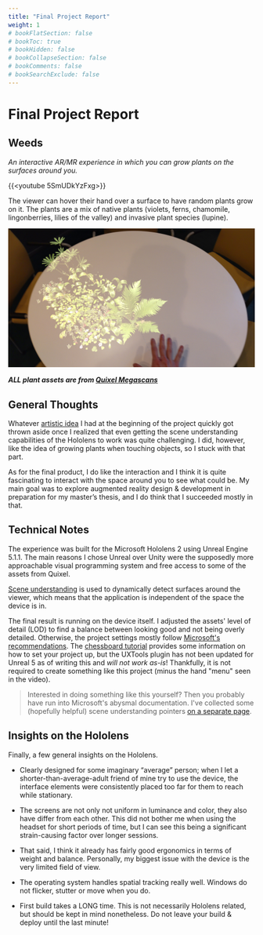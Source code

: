 ```yaml
---
title: "Final Project Report"
weight: 1
# bookFlatSection: false
# bookToc: true
# bookHidden: false
# bookCollapseSection: false
# bookComments: false
# bookSearchExclude: false
---
```


# Final Project Report

## Weeds

*An interactive AR/MR experience in which you can grow plants on the surfaces around you.*

{{<youtube 5SmUDkYzFxg>}}

The viewer can hover their hand over a surface to have random plants grow on it. The plants are a mix of native plants (violets, ferns, chamomile, lingonberries, lilies of the valley) and invasive plant species (lupine).

![](./img/demo-image.jpg)

***ALL plant assets are from [Quixel Megascans](https://quixel.com/megascans/home)***

## General Thoughts

Whatever [artistic idea](/embodied-interaction-dir/docs/final-project-proposal) I had at the beginning of the project quickly got thrown aside once I realized that even getting the scene understanding capabilities of the Hololens to work was quite challenging. I did, however, like the idea of growing plants when touching objects, so I stuck with that part.

As for the final product, I do like the interaction and I think it is quite fascinating to interact with the space around you to see what could be. My main goal was to explore augmented reality design & development in preparation for my master’s thesis, and I do think that I succeeded mostly in that.

## Technical Notes

The experience was built for the Microsoft Hololens 2 using Unreal Engine 5.1.1. The main reasons I chose Unreal over Unity were the supposedly more approachable visual programming system and free access to some of the assets from Quixel.

[Scene understanding](https://learn.microsoft.com/en-us/windows/mixed-reality/design/scene-understanding) is used to dynamically detect surfaces around the viewer, which means that the application is independent of the space the device is in.

The final result is running on the device itself. I adjusted the assets' level of detail (LOD) to find a balance between looking good and not being overly detailed. Otherwise, the project settings mostly follow [Microsoft's recommendations](https://learn.microsoft.com/en-us/windows/mixed-reality/develop/unreal/performance-recommendations-for-unreal). The [chessboard tutorial](https://learn.microsoft.com/en-us/windows/mixed-reality/develop/unreal/tutorials/unreal-uxt-ch1) provides some information on how to set your project up, but the UXTools plugin has not been updated for Unreal 5 as of writing this and *will not work as-is*! Thankfully, it is not required to create something like this project (minus the hand "menu" seen in the video).

> Interested in doing something like this yourself? Then you probably have run into Microsoft's abysmal documentation. I've collected some (hopefully helpful) scene understanding pointers [on a separate page](/embodied-interaction-dir/docs/hololens-scene-understanding).

## Insights on the Hololens

Finally, a few general insights on the Hololens.

- Clearly designed for some imaginary “average” person; when I let a shorter-than-average-adult friend of mine try to use the device, the interface elements were consistently placed too far for them to reach while stationary.
  
- The screens are not only not uniform in luminance and color, they also have differ from each other. This did not bother me when using the headset for short periods of time, but I can see this being a significant strain-causing factor over longer sessions.

- That said, I think it already has fairly good ergonomics in terms of weight and balance. Personally, my biggest issue with the device is the very limited field of view.

- The operating system handles spatial tracking really well. Windows do not flicker, stutter or move when you do.

- First build takes a LONG time. This is not necessarily Hololens related, but should be kept in mind nonetheless. Do not leave your build & deploy until the last minute!